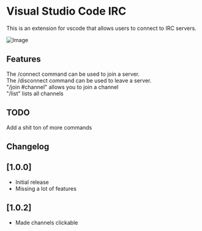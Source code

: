 # Visual Studio Code IRC
This is an extension for vscode that allows users to connect to IRC servers.

![Image](https://i.imgur.com/RBOMA7Q.png)

## Features

The /connect command can be used to join a server.<br />
The /disconnect command can be used to leave a server.<br /> 
"/join #channel" allows you to join a channel<br />
"/list" lists all channels<br />

## TODO
Add a shit ton of more commands

## Changelog

## [1.0.0]

- Initial release
- Missing a lot of features

## [1.0.2]

- Made channels clickable

